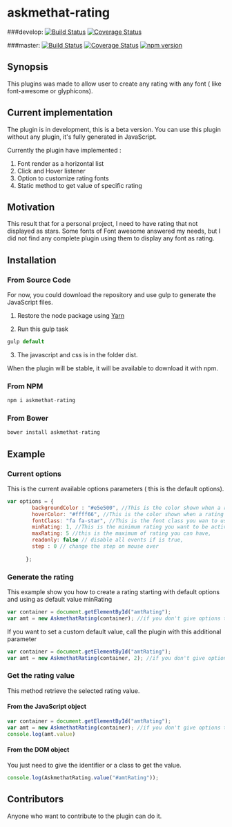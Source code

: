 # askmethat-rating


###develop:
[![Build Status](https://travis-ci.org/AlexTeixeira/Askmethat-Rating.svg?branch=develop)](https://travis-ci.org/AlexTeixeira/Askmethat-Rating)
[![Coverage Status](https://coveralls.io/repos/github/AlexTeixeira/Askmethat-Rating/badge.svg?branch=develop)](https://coveralls.io/github/AlexTeixeira/Askmethat-Rating?branch=develop)

###master:
[![Build Status](https://travis-ci.org/AlexTeixeira/Askmethat-Rating.svg?branch=master)](https://travis-ci.org/AlexTeixeira/Askmethat-Rating)
[![Coverage Status](https://coveralls.io/repos/github/AlexTeixeira/Askmethat-Rating/badge.svg?branch=master)](https://coveralls.io/github/AlexTeixeira/Askmethat-Rating?branch=master)
[![npm version](https://badge.fury.io/js/askmethat-rating.svg)](https://badge.fury.io/js/askmethat-rating)


## Synopsis

This plugins was made to allow user to create any rating with any font ( like font-awesome or glyphicons).

## Current implementation

The plugin is in development, this is a beta version. You can use this plugin without any plugin, it's fully generated in JavaScript.

Currently the plugin have implemented : 

1. Font render as a horizontal list
2. Click and Hover listener
3. Option to customize rating fonts
4. Static method to get value of specific rating

## Motivation

This result that for a personal project, I need to have rating that not displayed as stars.
Some fonts of Font awesome answered my needs, but I did not find any complete plugin using them to display any font as rating.

## Installation

### From Source Code
For now, you could download the repository and use gulp to generate the JavaScript files.

1. Restore the node package using [Yarn](https://yarnpkg.com/)

2. Run this gulp task

```javascript
gulp default
```
3. The javascript and css is in the folder dist.

When the plugin will be stable, it will be available to download it with npm.

### From NPM

```javascript
npm i askmethat-rating
```

### From Bower

```javascript
bower install askmethat-rating
```


## Example

### Current options

This is the current available options parameters ( this is the default options).

```javascript
var options = {
        backgroundColor : "#e5e500", //This is the color shown when a rating is not "active"
        hoverColor: "#ffff66", //This is the color shown when a rating is  "active"
        fontClass: "fa fa-star", //This is the font class you wan to use
        minRating: 1, //This is the minimum rating you want to be active
        maxRating: 5 //this is the maximum of rating you can have,
        readonly: false // disable all events if is true,
        step : 0 // change the step on mouse over
      
      };
```


### Generate the rating

This example show you how to create a rating starting with default options and using as default value minRating

```javascript
var container = document.getElementById("amtRating");
var amt = new AskmethatRating(container); //if you don't give options to the class, it will use the default ones
```

If you want to set a custom default value, call the plugin with this additional parameter

```javascript
var container = document.getElementById("amtRating");
var amt = new AskmethatRating(container, 2); //if you don't give options to the class, it will use the default ones
```

### Get the rating value

This method retrieve the selected rating value.

#### From the JavaScript object

```javascript
var container = document.getElementById("amtRating");
var amt = new AskmethatRating(container); //if you don't give options to the class, it will use the default ones
console.log(amt.value)
```

#### From the DOM object

You just need to give the identifier or a class to get the value.

```javascript
console.log(AskmethatRating.value("#amtRating")); 
```

## Contributors

Anyone who want to contribute to the plugin can do it.
